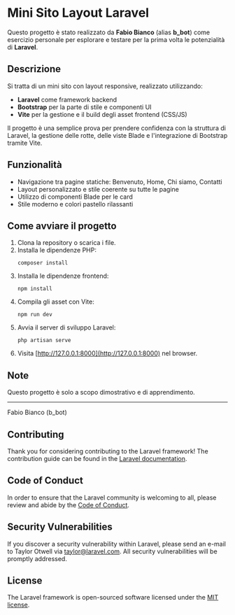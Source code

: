 # Mini Sito Layout Laravel

Questo progetto è stato realizzato da **Fabio Bianco** (alias **b_bot**) come esercizio personale per esplorare e testare per la prima volta le potenzialità di **Laravel**.

## Descrizione

Si tratta di un mini sito con layout responsive, realizzato utilizzando:

- **Laravel** come framework backend
- **Bootstrap** per la parte di stile e componenti UI
- **Vite** per la gestione e il build degli asset frontend (CSS/JS)

Il progetto è una semplice prova per prendere confidenza con la struttura di Laravel, la gestione delle rotte, delle viste Blade e l'integrazione di Bootstrap tramite Vite.

## Funzionalità

- Navigazione tra pagine statiche: Benvenuto, Home, Chi siamo, Contatti
- Layout personalizzato e stile coerente su tutte le pagine
- Utilizzo di componenti Blade per le card
- Stile moderno e colori pastello rilassanti

## Come avviare il progetto

1. Clona la repository o scarica i file.
2. Installa le dipendenze PHP:
   ```
   composer install
   ```
3. Installa le dipendenze frontend:
   ```
   npm install
   ```
4. Compila gli asset con Vite:
   ```
   npm run dev
   ```
5. Avvia il server di sviluppo Laravel:
   ```
   php artisan serve
   ```
6. Visita [http://127.0.0.1:8000](http://127.0.0.1:8000) nel browser.

## Note

Questo progetto è solo a scopo dimostrativo e di apprendimento.

---

Fabio Bianco (b_bot)


## Contributing

Thank you for considering contributing to the Laravel framework! The contribution guide can be found in the [Laravel documentation](https://laravel.com/docs/contributions).

## Code of Conduct

In order to ensure that the Laravel community is welcoming to all, please review and abide by the [Code of Conduct](https://laravel.com/docs/contributions#code-of-conduct).

## Security Vulnerabilities

If you discover a security vulnerability within Laravel, please send an e-mail to Taylor Otwell via [taylor@laravel.com](mailto:taylor@laravel.com). All security vulnerabilities will be promptly addressed.

## License

The Laravel framework is open-sourced software licensed under the [MIT license](https://opensource.org/licenses/MIT).
